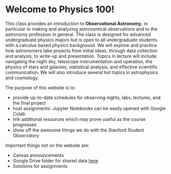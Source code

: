 # Welcome to Physics 100!

This class provides an introduction to **Observational Astronomy**, in 
particular to making and analyzing astronomical observations and to the astronomy 
profession in general. The class is designed for advanced undergraduate physics majors 
but is open to all undergraduate students with a calculus based physics background. We 
will explore and practice how astronomers take projects from initial ideas, through data 
collection and analysis, to write-up and presentation. Topics in lecture will include: 
navigating the night sky, telescope instrumentation and operation, the physics of stars 
and galaxies, statistical analysis, and effective scientific communication. We will also 
introduce several hot topics in astrophysics and cosmology.

The purpose of this website is to:
 - provide up-to-date schedules for observing nights, labs, lectures, and the final project
 - host assignments: Jupyter Notebooks can be easily opened with Google Colab
 - link additional resources which may prove useful as the course progresses
 - show off the awesome things we do with the Stanford Student Observatory

Important things not on the website are:
 - Canvas announcements
 - Google Drive folder for shared data [here](https://drive.google.com/drive/folders/1BZ1Dcfbq3Uc8_xyb6rxHeSY-Jjhz8sNh)
 - Solutions for assignments

```{tableofcontents}
```
